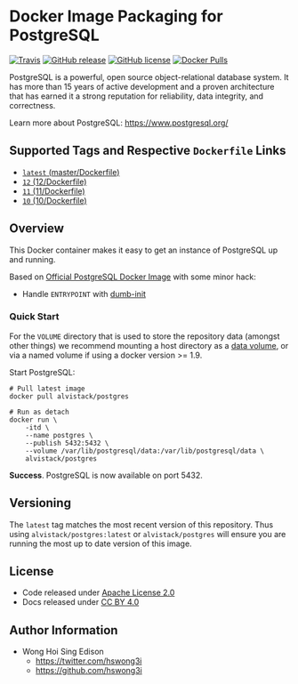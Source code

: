 # Docker Image Packaging for PostgreSQL

[![Travis](https://img.shields.io/travis/alvistack/docker-postgres.svg)](https://travis-ci.org/alvistack/docker-postgres)
[![GitHub release](https://img.shields.io/github/release/alvistack/docker-postgres.svg)](https://github.com/alvistack/docker-postgres/releases)
[![GitHub license](https://img.shields.io/github/license/alvistack/docker-postgres.svg)](https://github.com/alvistack/docker-postgres/blob/master/LICENSE)
[![Docker Pulls](https://img.shields.io/docker/pulls/alvistack/postgres.svg)](https://hub.docker.com/r/alvistack/postgres/)

PostgreSQL is a powerful, open source object-relational database system. It has more than 15 years of active development and a proven architecture that has earned it a strong reputation for reliability, data integrity, and correctness.

Learn more about PostgreSQL: <https://www.postgresql.org/>

## Supported Tags and Respective `Dockerfile` Links

  - [`latest` (master/Dockerfile)](https://github.com/alvistack/docker-postgres/blob/master/Dockerfile)
  - [`12` (12/Dockerfile)](https://github.com/alvistack/docker-postgres/blob/12/Dockerfile)
  - [`11` (11/Dockerfile)](https://github.com/alvistack/docker-postgres/blob/11/Dockerfile)
  - [`10` (10/Dockerfile)](https://github.com/alvistack/docker-postgres/blob/10/Dockerfile)

## Overview

This Docker container makes it easy to get an instance of PostgreSQL up and running.

Based on [Official PostgreSQL Docker Image](https://hub.docker.com/_/postgres/) with some minor hack:

  - Handle `ENTRYPOINT` with [dumb-init](https://github.com/Yelp/dumb-init)

### Quick Start

For the `VOLUME` directory that is used to store the repository data (amongst other things) we recommend mounting a host directory as a [data volume](https://docs.docker.com/engine/tutorials/dockervolumes/#/data-volumes), or via a named volume if using a docker version \>= 1.9.

Start PostgreSQL:

    # Pull latest image
    docker pull alvistack/postgres
    
    # Run as detach
    docker run \
        -itd \
        --name postgres \
        --publish 5432:5432 \
        --volume /var/lib/postgresql/data:/var/lib/postgresql/data \
        alvistack/postgres

**Success**. PostgreSQL is now available on port 5432.

## Versioning

The `latest` tag matches the most recent version of this repository. Thus using `alvistack/postgres:latest` or `alvistack/postgres` will ensure you are running the most up to date version of this image.

## License

  - Code released under [Apache License 2.0](LICENSE)
  - Docs released under [CC BY 4.0](http://creativecommons.org/licenses/by/4.0/)

## Author Information

  - Wong Hoi Sing Edison
      - <https://twitter.com/hswong3i>
      - <https://github.com/hswong3i>
